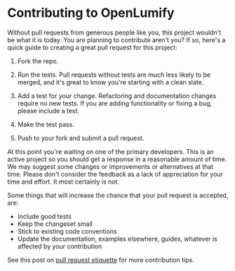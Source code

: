 # Contributing to OpenLumify

Without pull requests from generous people like you, this project wouldn't be what it is today. You are planning to contribute aren't you? If so, here's a quick guide to creating a great pull request for this project:

1. Fork the repo.

2. Run the tests. Pull requests without tests are much less likely to be merged, and it's great to know you're starting with a clean slate.

3. Add a test for your change. Refactoring and documentation changes require no new tests. If you are adding functionality or fixing a bug, please include a test.

4. Make the test pass.

5. Push to your fork and submit a pull request.

At this point you're waiting on one of the primary developers. This is an active project so you should get a response in a reasonable amount of time. We may suggest some changes or improvements or alternatives at that time. Please don't consider the feedback as a lack of appreciation for your time and effort. It most certainly is not.

Some things that will increase the chance that your pull request is accepted, are:

* Include good tests
* Keep the changeset small
* Stick to existing code conventions
* Update the documentation, examples elsewhere, guides,
  whatever is affected by your contribution

See this post on [pull request etiquette](http://kunkle.org/blog/2013/07/10/pull-request-etiquette/) for more contribution tips.
